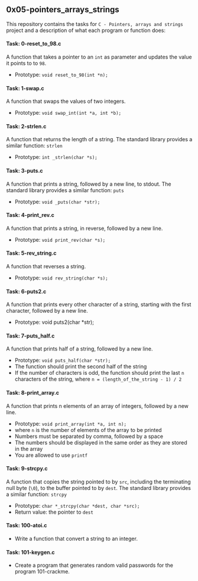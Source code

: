 ## 0x05-pointers_arrays_strings

This repository contains the tasks for `C - Pointers, arrays and strings` project and a description of what each program or function does:

#### Task: 0-reset_to_98.c
A function that takes a pointer to an `int` as parameter and updates the value it points to to `98`.
* Prototype: `void reset_to_98(int *n);`

#### Task: 1-swap.c
A function that swaps the values of two integers.
* Prototype: `void swap_int(int *a, int *b);`

#### Task: 2-strlen.c
A function that returns the length of a string. The standard library provides a similar function: `strlen`
* Prototype: `int _strlen(char *s);`

#### Task: 3-puts.c
A function that prints a string, followed by a new line, to stdout. The standard library provides a similar function: `puts`
* Prototype: `void _puts(char *str);`

#### Task: 4-print_rev.c
A function that prints a string, in reverse, followed by a new line.
* Prototype: `void print_rev(char *s);`

#### Task: 5-rev_string.c
A function that reverses a string.
* Prototype: `void rev_string(char *s);`

#### Task: 6-puts2.c
A function that prints every other character of a string, starting with the first character, followed by a new line.
* Prototype: void puts2(char *str);

#### Task: 7-puts_half.c
A function that prints half of a string, followed by a new line.
* Prototype: `void puts_half(char *str);`
* The function should print the second half of the string
* If the number of characters is odd, the function should print the last `n` characters of the string, where `n = (length_of_the_string - 1) / 2`

#### Task: 8-print_array.c
A function that prints n elements of an array of integers, followed by a new line.
* Prototype: `void print_array(int *a, int n);`
* where `n` is the number of elements of the array to be printed
* Numbers must be separated by comma, followed by a space
* The numbers should be displayed in the same order as they are stored in the array
* You are allowed to use `printf`

#### Task: 9-strcpy.c
A function that copies the string pointed to by `src`, including the terminating null byte (`\0`), to the buffer pointed to by `dest`. The standard library provides a similar function: `strcpy`
* Prototype: `char *_strcpy(char *dest, char *src);`
* Return value: the pointer to `dest`

#### Task: 100-atoi.c
* Write a function that convert a string to an integer.

#### Task: 101-keygen.c
* Create a program that generates random valid passwords for the program 101-crackme.



